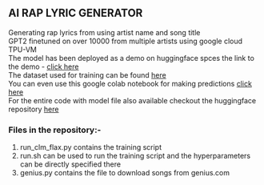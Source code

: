 ## AI RAP LYRIC GENERATOR

Generating rap lyrics from using artist name and song title <br/>
GPT2 finetuned on over 10000 from multiple artists using google cloud TPU-VM<br/>
The model has been deployed as a demo on huggingface spces the link to the demo - [click here](https://huggingface.co/spaces/Shankhdhar/Rap-Lyric-generator)<br/>
The dataset used for training can be found [here](https://huggingface.co/datasets/Cropinky/rap_lyrics_english/tree/main) <br/>
You can even use this google colab notebook for making predictions [click here](https://colab.research.google.com/drive/1aibR06TrFGnt-TPmyIRDD2-8eT7PU5Kl#scrollTo=rgE3QbiTFIMQ)<br/>
For the entire code with model file also available checkout the huggingface repository [here](https://huggingface.co/flax-community/gpt2-rap-lyric-generator/tree/main)<br/>

### Files in the repository:-<br/>
1) run_clm_flax.py contains the training script<bt/>
2) run.sh can be used to run the training script and the hyperparameters can be directly specified there
3) genius.py contains the file to download songs from genius.com









